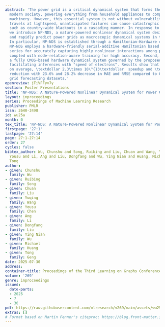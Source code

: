 ```yaml
---
abstract: 'The power grid is a critical dynamical system that forms the backbone of
  modern society, powering everything from household appliances to complex industrial
  machinery. However, this essential system is not without vulnerabilities – as electricity
  travels at lightspeed, unanticipated failures can cause catastrophic consequences
  such as country-wide blackouts in a cascading manner. In response to such threats,
  we introduce NP-NDS, a nature-powered nonlinear dynamical system designed to accurately
  and rapidly predict power grids as macroscopic dynamical systems in the real world.
  In particular, NP-NDS is established through a Hamiltonian-Hardware co-design: First,
  NP-NDS employs a hardware-friendly serial-additive Hamiltonian based on Chebyshev
  series for accurately capturing highly nonlinear interactions among power grid nodes,
  coupled with node-relation-aware training for high accuracy. Second, NP-NDS features
  a fully CMOS-based hardware dynamical system governed by the proposed Hamiltonian,
  facilitating inferences with "speed of electrons". Results show that NP-NDS achieves,
  on average, \textdollar 2.3\times 10\^{}3\textdollar  speedup and \textdollar 10\^{}5\times\textdollar  energy
  reduction with 23.6% and 28.2% decrease in MAE and RMSE compared to GNNs on power
  grid forecasting datasets.'
openreview: jTiVFFyv7y
section: Poster Presentations
title: 'NP-NDS: A Nature-Powered Nonlinear Dynamical System for Power Grid Forecasting'
layout: inproceedings
series: Proceedings of Machine Learning Research
publisher: PMLR
issn: 2640-3498
id: wu25a
month: 0
tex_title: 'NP-NDS: A Nature-Powered Nonlinear Dynamical System for Power Grid Forecasting'
firstpage: '27:1'
lastpage: '27:14'
page: 27:1-27:14
order: 27
cycles: false
bibtex_author: Wu, Chunshu and Song, Ruibing and Liu, Chuan and Wang, Yuqing and Chen,
  Yousu and Li, Ang and Liu, Dongfang and Wu, Ying Nian and Huang, Michael and Geng,
  Tong
author:
- given: Chunshu
  family: Wu
- given: Ruibing
  family: Song
- given: Chuan
  family: Liu
- given: Yuqing
  family: Wang
- given: Yousu
  family: Chen
- given: Ang
  family: Li
- given: Dongfang
  family: Liu
- given: Ying Nian
  family: Wu
- given: Michael
  family: Huang
- given: Tong
  family: Geng
date: 2025-07-30
address:
container-title: Proceedings of the Third Learning on Graphs Conference
volume: '269'
genre: inproceedings
issued:
  date-parts:
  - 2025
  - 7
  - 30
pdf: https://raw.githubusercontent.com/mlresearch/v269/main/assets/wu25a/wu25a.pdf
extras: []
# Format based on Martin Fenner's citeproc: https://blog.front-matter.io/posts/citeproc-yaml-for-bibliographies/
---
```

